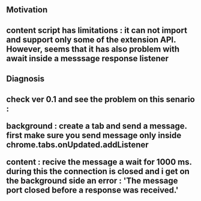<h2>Motivation<h2>
content script has limitations : it can not import and support only some of the extension API. However, seems that it has also problem with await inside a messsage response listener


<h2>Diagnosis<h2>
check ver 0.1 and see the problem on this senario : 
<p>background :  create a tab and send a message. first make sure you send message only inside chrome.tabs.onUpdated.addListener</p>
<p>content : recive the message a wait for 1000 ms. during this the connection is closed and i get on the background side an error : 'The message port closed before a response was received.'</p>
